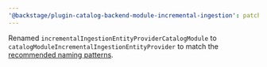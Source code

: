 ```yaml
---
'@backstage/plugin-catalog-backend-module-incremental-ingestion': patch
---
```


Renamed `incrementalIngestionEntityProviderCatalogModule` to `catalogModuleIncrementalIngestionEntityProvider` to match the [recommended naming patterns](https://backstage.io/docs/backend-system/architecture/naming-patterns).
